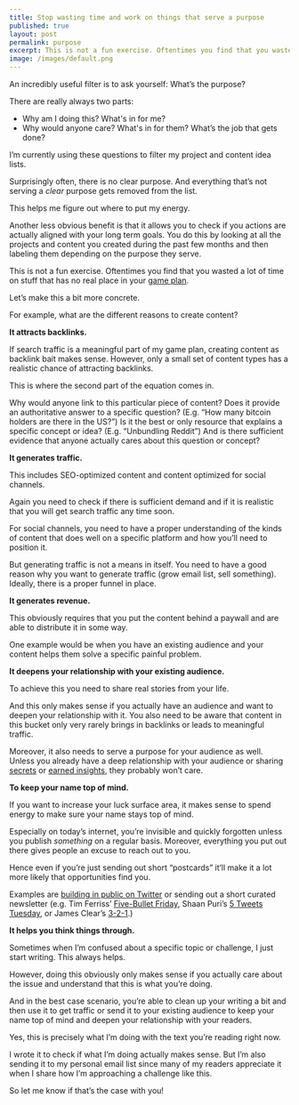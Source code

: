 ```yaml
---
title: Stop wasting time and work on things that serve a purpose
published: true
layout: post
permalink: purpose
excerpt: This is not a fun exercise. Oftentimes you find that you wasted a lot of time on stuff that has no real place in your game plan. 
image: /images/default.png
---
```


An incredibly useful filter is to ask yourself: What’s the purpose? 

There are really always two parts:

- Why am I doing this? What's in for me?
- Why would anyone care? What's in for them? What’s the job that gets done?

I’m currently using these questions to filter my project and content idea lists.

Surprisingly often, there is no clear purpose. And everything that’s not serving a *clear* purpose gets removed from the list.

This helps me figure out where to put my energy. 

Another less obvious benefit is that it allows you to check if you actions are actually aligned with your long term goals. You do this by looking at all the projects and content you created during the past few months and then labeling them depending on the purpose they serve. 

This is not a fun exercise. Oftentimes you find that you wasted a lot of time on stuff that has no real place in your [game plan](https://jakobgreenfeld.com/game-plan).

Let’s make this a bit more concrete. 

For example, what are the different reasons to create content?

**It attracts backlinks.**

If search traffic is a meaningful part of my game plan, creating content as backlink bait makes sense. However, only a small set of content types has a realistic chance of attracting backlinks.

This is where the second part of the equation comes in. 

Why would anyone link to this particular piece of content? Does it provide an authoritative answer to a specific question? (E.g. “How many bitcoin holders are there in the US?”) Is it the best or only resource that explains a specific concept or idea? (E.g. “Unbundling Reddit”) And is there sufficient evidence that anyone actually cares about this question or concept?

**It generates traffic.**

This includes SEO-optimized content and content optimized for social channels. 

Again you need to check if there is sufficient demand and if it is realistic that you will get search traffic any time soon. 

For social channels, you need to have a proper understanding of the kinds of content that does well on a specific platform and how you’ll need to position it. 

But generating traffic is not a means in itself. You need to have a good reason why you want to generate traffic (grow email list, sell something). Ideally, there is a proper funnel in place.

**It generates revenue.** 

This obviously requires that you put the content behind a paywall and are able to distribute it in some way. 

One example would be when you have an existing audience and your content helps them solve a specific painful problem.

**It deepens your relationship with your existing audience.** 

To achieve this you need to share real stories from your life.

And this only makes sense if you actually have an audience and want to deepen your relationship with it. You also need to be aware that content in this bucket only very rarely brings in backlinks or leads to meaningful traffic. 

Moreover, it also needs to serve a purpose for your audience as well. Unless you already have a deep relationship with your audience or sharing [secrets](https://jakobgreenfeld.com/secrets) or [earned insights](http://founderreads.com), they probably won’t care.

**To keep your name top of mind.** 

If you want to increase your luck surface area, it makes sense to spend energy to make sure your name stays top of mind. 

Especially on today’s internet, you’re invisible and quickly forgotten unless you publish *something* on a regular basis. Moreover, everything you put out there gives people an excuse to reach out to you.

Hence even if you’re just sending out short “postcards” it’ll make it a lot more likely that opportunities find you. 

Examples are [building in public on Twitter](https://twitter.com/jakobgreenfeld/status/1445382702161666050) or sending out a short curated newsletter (e.g. Tim Ferriss’ [Five-Bullet Friday](https://go.tim.blog/5-bullet-friday-1/), Shaan Puri’s [5 Tweets Tuesday](http://shaanpuri.com), or James Clear’s [3-2-1](https://jamesclear.com/3-2-1).)

**It helps you think things through.**

Sometimes when I’m confused about a specific topic or challenge, I just start writing. This always helps.

However, doing this obviously only makes sense if you actually care about the issue and understand that this is what you’re doing. 

And in the best case scenario, you’re able to clean up your writing a bit and then use it to get traffic or send it to your existing audience to keep your name top of mind and deepen your relationship with your readers.

Yes, this is precisely what I’m doing with the text you’re reading right now. 

I wrote it to check if what I’m doing actually makes sense. But I’m also sending it to my personal email list since many of my readers appreciate it when I share how I’m approaching a challenge like this.

So let me know if that’s the case with you!